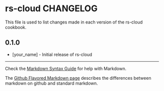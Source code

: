 rs-cloud CHANGELOG
==================

This file is used to list changes made in each version of the rs-cloud cookbook.

0.1.0
-----
- [your_name] - Initial release of rs-cloud

- - -
Check the [Markdown Syntax Guide](http://daringfireball.net/projects/markdown/syntax) for help with Markdown.

The [Github Flavored Markdown page](http://github.github.com/github-flavored-markdown/) describes the differences between markdown on github and standard markdown.
